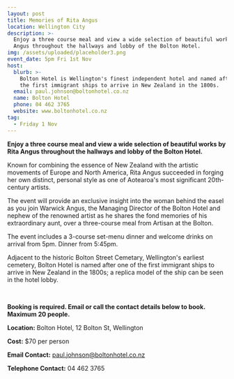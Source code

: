 ```yaml
---
layout: post
title: Memories of Rita Angus
location: Wellington City
description: >-
  Enjoy a three course meal and view a wide selection of beautiful works by Rita
  Angus throughout the hallways and lobby of the Bolton Hotel.
img: /assets/uploaded/placeholder3.png
event_date: 5pm Fri 1st Nov
host:
  blurb: >-
    Bolton Hotel is Wellington's finest independent hotel and named after one of
    the first immigrant ships to arrive in New Zealand in the 1800s.
  email: paul.johnson@boltonhotel.co.nz
  name: Bolton Hotel
  phone: 04 462 3765
  website: www.boltonhotel.co.nz
tag:
  - Friday 1 Nov
---
```

**Enjoy a three course meal and view a wide selection of beautiful works by Rita Angus throughout the hallways and lobby of the Bolton Hotel.**

Known for combining the essence of New Zealand with the artistic movements of Europe and North America, Rita Angus succeeded in forging her own distinct, personal style as one of Aotearoa's most significant 20th-century artists.

The event will provide an exclusive insight into the woman behind the easel as you join Warwick Angus, the  Managing Director of the Bolton Hotel and nephew of the renowned artist as he shares the fond memories of his extraordinary aunt, over a three-course meal from Artisan at the Bolton.

The event includes a 3-course set-menu dinner and welcome drinks on arrival from 5pm. Dinner from 5:45pm. 

Adjacent to the historic Bolton Street Cemetary, Wellington's earliest cemetery, Bolton Hotel is named after one of the first immigrant ships to arrive in New Zealand in the 1800s; a replica model of the ship can be seen in the hotel lobby.

<br>


**Booking is required. Email or call the contact details below to book. Maximum 20 people.**

**Location:** Bolton Hotel, 12 Bolton St, Wellington

**Cost:** $70 per person 

**Email Contact:** paul.johnson@boltonhotel.co.nz

**Telephone Contact:** 04 462 3765
